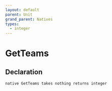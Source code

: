 ```yaml
---
layout: default
parent: Unit
grand_parent: Natives
types:
  - integer
---
```


# GetTeams

## Declaration

```
native GetTeams takes nothing returns integer
```